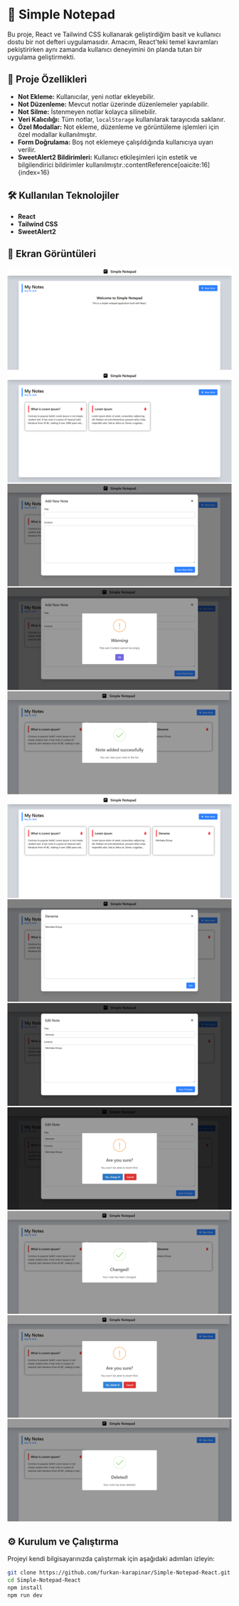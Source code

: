 # 📝 Simple Notepad

Bu proje, React ve Tailwind CSS kullanarak geliştirdiğim basit ve kullanıcı dostu bir not defteri uygulamasıdır. Amacım, React'teki temel kavramları pekiştirirken aynı zamanda kullanıcı deneyimini ön planda tutan bir uygulama geliştirmekti.

## 🚀 Proje Özellikleri

- **Not Ekleme:** Kullanıcılar, yeni notlar ekleyebilir.
- **Not Düzenleme:** Mevcut notlar üzerinde düzenlemeler yapılabilir.
- **Not Silme:** İstenmeyen notlar kolayca silinebilir.
- **Veri Kalıcılığı:** Tüm notlar, `localStorage` kullanılarak tarayıcıda saklanır.
- **Özel Modallar:** Not ekleme, düzenleme ve görüntüleme işlemleri için özel modallar kullanılmıştır.
- **Form Doğrulama:** Boş not eklemeye çalışıldığında kullanıcıya uyarı verilir.
- **SweetAlert2 Bildirimleri:** Kullanıcı etkileşimleri için estetik ve bilgilendirici bildirimler kullanılmıştır.:contentReference[oaicite:16]{index=16}

## 🛠️ Kullanılan Teknolojiler

- **React**
- **Tailwind CSS**
- **SweetAlert2**

## 📸 Ekran Görüntüleri

![Ana Ekran](./screenshots/0.png)
![Ana Ekran](./screenshots/1.png)
![Ana Ekran](./screenshots/2.png)
![Ana Ekran](./screenshots/3.png)
![Ana Ekran](./screenshots/4.png)
![Ana Ekran](./screenshots/5.png)
![Ana Ekran](./screenshots/6.png)
![Ana Ekran](./screenshots/7.png)
![Ana Ekran](./screenshots/8.png)
![Ana Ekran](./screenshots/9.png)
![Ana Ekran](./screenshots/10.png)
![Ana Ekran](./screenshots/11.png)


## ⚙️ Kurulum ve Çalıştırma

Projeyi kendi bilgisayarınızda çalıştırmak için aşağıdaki adımları izleyin:

```bash
git clone https://github.com/furkan-karapinar/Simple-Notepad-React.git
cd Simple-Notepad-React
npm install
npm run dev

